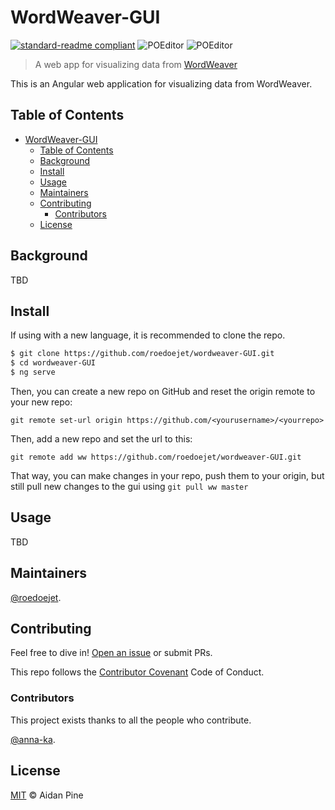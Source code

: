 # WordWeaver-GUI

[![standard-readme compliant](https://img.shields.io/badge/readme%20style-standard-brightgreen.svg?style=flat-square)](https://github.com/roedoejet/wordweaver-GUI)
![POEditor](https://img.shields.io/poeditor/progress/331037/en?token=611d3987e3a7e94e57b049c0df8de613)
![POEditor](https://img.shields.io/poeditor/progress/331037/fr?token=611d3987e3a7e94e57b049c0df8de613)

> A web app for visualizing data from [WordWeaver](https://github.com/roedoejet/wordweaver)

This is an Angular web application for visualizing data from WordWeaver.

## Table of Contents

- [WordWeaver-GUI](#wordweaver-gui)
  - [Table of Contents](#table-of-contents)
  - [Background](#background)
  - [Install](#install)
  - [Usage](#usage)
  - [Maintainers](#maintainers)
  - [Contributing](#contributing)
    - [Contributors](#contributors)
  - [License](#license)

## Background

TBD

## Install

If using with a new language, it is recommended to clone the repo.

```sh
$ git clone https://github.com/roedoejet/wordweaver-GUI.git
$ cd wordweaver-GUI
$ ng serve
```

Then, you can create a new repo on GitHub and reset the origin remote to your new repo:

`git remote set-url origin https://github.com/<yourusername>/<yourrepo>`

Then, add a new repo and set the url to this:

`git remote add ww https://github.com/roedoejet/wordweaver-GUI.git`

That way, you can make changes in your repo, push them to your origin, but still pull new changes to the gui using `git pull ww master`

## Usage

TBD

## Maintainers

[@roedoejet](https://github.com/roedoejet).

## Contributing

Feel free to dive in! [Open an issue](https://github.com/roedoejet/wordweaver-GUI/issues/new) or submit PRs.

This repo follows the [Contributor Covenant](http://contributor-covenant.org/version/1/3/0/) Code of Conduct.

### Contributors

This project exists thanks to all the people who contribute.

[@anna-ka](https://github.com/anna-ka).

## License

[MIT](LICENSE) © Aidan Pine
